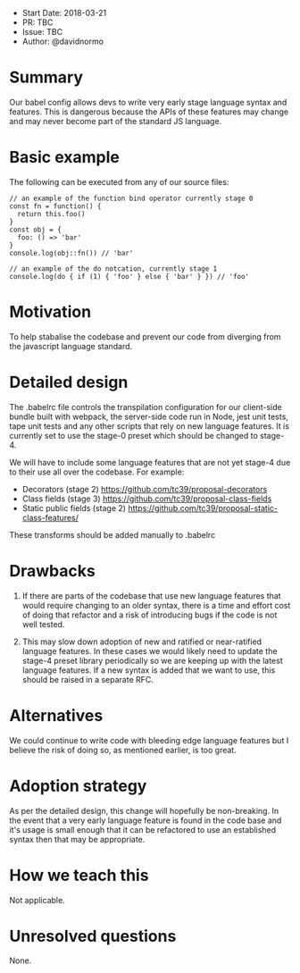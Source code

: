 - Start Date: 2018-03-21
- PR: TBC
- Issue: TBC
- Author: @davidnormo

# Summary

Our babel config allows devs to write very early stage language syntax and features.
This is dangerous because the APIs of these features may change and may never become part of the standard JS language.

# Basic example

The following can be executed from any of our source files:
```
// an example of the function bind operator currently stage 0
const fn = function() {
  return this.foo()
}
const obj = {
  foo: () => 'bar'
}
console.log(obj::fn()) // 'bar'
```

```
// an example of the do notcation, currently stage 1
console.log(do { if (1) { 'foo' } else { 'bar' } }) // 'foo'
```

# Motivation

To help stabalise the codebase and prevent our code from diverging from the javascript language standard.

# Detailed design

The .babelrc file controls the transpilation configuration for our client-side bundle built with webpack,
the server-side code run in Node, jest unit tests, tape unit tests and any other scripts that rely on
new language features. It is currently set to use the stage-0 preset which should be changed to stage-4.

We will have to include some language features that are not yet stage-4 due to their
use all over the codebase. For example:
- Decorators (stage 2) https://github.com/tc39/proposal-decorators
- Class fields (stage 3) https://github.com/tc39/proposal-class-fields
- Static public fields (stage 2) https://github.com/tc39/proposal-static-class-features/

These transforms should be added manually to .babelrc

# Drawbacks

1. If there are parts of the codebase that use new language features that would require changing to an older syntax,
there is a time and effort cost of doing that refactor and a risk of introducing bugs if the code is not well tested.

2. This may slow down adoption of new and ratified or near-ratified language features. In these cases we would
likely need to update the stage-4 preset library periodically so we are keeping up with the latest language features.
If a new syntax is added that we want to use, this should be raised in a separate RFC.

# Alternatives

We could continue to write code with bleeding edge language features but I believe the risk
of doing so, as mentioned earlier, is too great.


# Adoption strategy

As per the detailed design, this change will hopefully be non-breaking.
In the event that a very early language feature is found in the code base and it's usage is
small enough that it can be refactored to use an established syntax then that may be appropriate.

# How we teach this

Not applicable.

# Unresolved questions

None.
